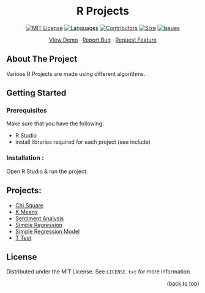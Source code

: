 
<br />
<div align="center">
<h1 align="center">R Projects</h3>

[![MIT License][license-shield]][license-url]
[![Languages][language-shield]][language-url]
[![Contributors][contri-shield]][contri-url]
[![Size][size-shield]][size-url]
[![Issues][issues-shield]][issues-url]


  <p align="center">
    <a href="https://github.com/DeepKariaX/R-Projects">View Demo</a>
    ·
    <a href="https://github.com/DeepKariaX/R-Projects/issues">Report Bug</a>
    ·
    <a href="https://github.com/DeepKariaX/R-Projects/issues">Request Feature</a>
  </p>
</div>


## About The Project

Various R Projects are made using different algorithms.

## Getting Started

### Prerequisites

Make sure that you have the following:
-  R Studio
-  install libraries required for each project (see include)

### Installation :

Open R Studio & run the project.

## Projects:
-  <a href="https://github.com/DeepKariaX/R-Projects/tree/main/Chi%20Square">Chi Square</a>
-  <a href="https://github.com/DeepKariaX/R-Projects/tree/main/K%20Means" class="image fit">K Means</a>
-  <a href="https://github.com/DeepKariaX/R-Projects/tree/main/Sentiment%20Analysis">Sentiment Analysis</a>
-  <a href="https://github.com/DeepKariaX/R-Projects/tree/main/Simple%20Regression">Simple Regression</a>
-  <a href="https://github.com/DeepKariaX/R-Projects/tree/main/Simple%20Regression%20Model">Simple Regression Model</a>
-  <a href="https://github.com/DeepKariaX/R-Projects/tree/main/T-Test">T Test</a>

## License

Distributed under the MIT License. See `LICENSE.txt` for more information.

<p align="right">(<a href="#top">back to top</a>)</p>

[contri-shield]: https://img.shields.io/github/contributors/DeepKariaX/R-Projects?style=for-the-badge
[contri-url]: #

[license-shield]: https://img.shields.io/github/license/DeepKariaX/R-Projects?style=for-the-badge
[license-url]: https://github.com/DeepKariaX/Spam-Classification-Flask/blob/main/LICENSE.txt

[size-shield]: https://img.shields.io/github/repo-size/DeepKariaX/R-Projects?style=for-the-badge
[size-url]: #

[issues-shield]: https://img.shields.io/github/issues/DeepKariaX/R-Projects?style=for-the-badge
[issues-url]: #

[language-shield]: https://img.shields.io/github/languages/count/DeepKariaX/R-Projects?style=for-the-badge
[language-url]: #